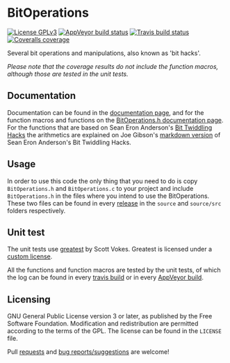 # BitOperations
[![License GPLv3][badge-license]][license]
[![AppVeyor build status][badge-appveyor]][appveyor]
[![Travis build status][badge-travis]][travis]
[![Coveralls coverage][badge-coveralls]][coveralls]

Several bit operations and manipulations, also known as 'bit hacks'.  

*Please note that the coverage results do not include the function macros, although those are tested in the unit tests.*

## Documentation
Documentation can be found in the [documentation page](http://vidavidorra.github.io/BitOperations/html/index.html), and for the
function macros and functions on the [BitOperations.h documentation 
page](http://vidavidorra.github.io/BitOperations/html/BitOperations_8h.html).  
For the functions that are based on Sean Eron Anderson's [Bit Twiddling Hacks](https://graphics.stanford.edu/~seander/bithacks.html)
the arithmetics are explained on Joe Gibson's [markdown version](https://github.com/gibsjose/BitHacks/blob/master/BitHacks.md) of
Sean Eron Anderson's Bit Twiddling Hacks.

## Usage
In order to use this code the only thing that you need to do is copy `BitOperations.h` and `BitOperations.c` to your project and
include `BitOperations.h` in the files where you intend to use the BitOperations. These two files can be found in every
[release](https://github.com/vidavidorra/BitOperations/releases) in the `source` and `source/src` folders respectively.

## Unit test
The unit tests use [greatest](https://github.com/silentbicycle/greatest/) by Scott Vokes. Greatest is licensed under a [custom
license](https://github.com/silentbicycle/greatest/blob/master/LICENSE).  

All the functions and function macros are tested by the unit tests, of which the log can be found in every [travis
build](https://travis-ci.org/vidavidorra/BitOperations#L179-L257) or in every [AppVeyor
build](https://ci.appveyor.com/project/vidavidorra/bitoperations/build/artifacts).  

## Licensing
GNU General Public License version 3 or later, as published by the Free Software Foundation.
Modification and redistribution are permitted according to the terms of the GPL.
The license can be found in the `LICENSE` file.  

Pull [requests](https://github.com/vidavidorra/BitOperations/pulls) and [bug
reports/suggestions](https://github.com/vidavidorra/BitOperations/issues) are welcome!


[badge-license]:            https://img.shields.io/badge/license-GPLv3-blue.svg
[license]:                  https://github.com/vidavidorra/BitOperations/blob/master/LICENSE
[badge-appveyor]:           https://ci.appveyor.com/api/projects/status/730ef5s733aaoyyp?svg=true
[appveyor]:                 https://ci.appveyor.com/project/vidavidorra/bitoperations
[badge-travis]:             https://travis-ci.org/vidavidorra/BitOperations.svg
[travis]:                   https://travis-ci.org/vidavidorra/BitOperations
[badge-coveralls]:          https://coveralls.io/repos/vidavidorra/BitOperations/badge.svg?branch=master&service=github
[coveralls]:                https://coveralls.io/github/vidavidorra/BitOperations?branch=master
